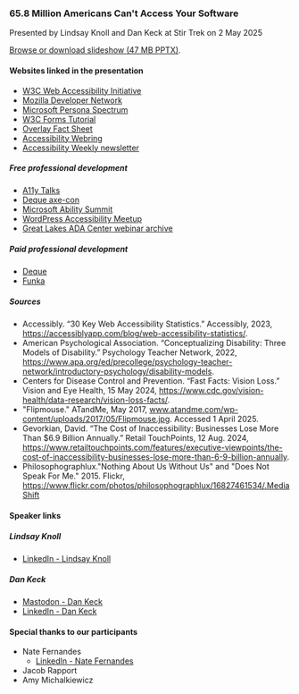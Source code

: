 ### 65.8 Million Americans Can't Access Your Software
Presented by Lindsay Knoll and Dan Keck at Stir Trek on 2 May 2025


[Browse or download slideshow (47 MB PPTX)](https://go.osu.edu/65_8MillionAmericans).

#### Websites linked in the presentation

- [W3C Web Accessibility Initiative](https://www.w3.org/WAI)
- [Mozilla Developer Network](https://developer.mozilla.org)
- [Microsoft Persona Spectrum](https://inclusive.microsoft.design/tools-and-activities/Inclusive101Guidebook.pdf)
- [W3C Forms Tutorial](https://www.w3.org/WAI/tutorials/forms)
- [Overlay Fact Sheet](https://overlayfactsheet.com)
- [Accessibility Webring](https://a11y-webring.club)
- [Accessibility Weekly newsletter](https://a11yweekly.com)

##### Free professional development

- [A11y Talks](https://a11ytalks.com)
- [Deque axe-con](https://www.deque.com/axe-con)
- [Microsoft Ability Summit](https://blogs.microsoft.com/blog/2025/03/18/microsoft-ability-summit-2025-accessibility-in-the-ai-era)
- [WordPress Accessibility Meetup](https://www.meetup.com/wordpress-accessibility-meetup-group)
- [Great Lakes ADA Center webinar archive](https://accessibilityonline.org)

##### Paid professional development

- [Deque](https://dequeuniversity.com)
- [Funka](https://www.funka.com/en/funka-academy)

##### Sources

- Accessibly. “30 Key Web Accessibility Statistics.” Accessibly, 2023, https://accessiblyapp.com/blog/web-accessibility-statistics/.
- American Psychological Association. “Conceptualizing Disability: Three Models of Disability.” Psychology Teacher Network, 2022, https://www.apa.org/ed/precollege/psychology-teacher-network/introductory-psychology/disability-models.
- Centers for Disease Control and Prevention. “Fast Facts: Vision Loss.” Vision and Eye Health, 15 May 2024, https://www.cdc.gov/vision-health/data-research/vision-loss-facts/.
- "Flipmouse." ATandMe, May 2017, www.atandme.com/wp-content/uploads/2017/05/Flipmouse.jpg. Accessed 1 April 2025.
- Gevorkian, David. “The Cost of Inaccessibility: Businesses Lose More Than $6.9 Billion Annually.” Retail TouchPoints, 12 Aug. 2024, https://www.retailtouchpoints.com/features/executive-viewpoints/the-cost-of-inaccessibility-businesses-lose-more-than-6-9-billion-annually.
- Philosophographlux."Nothing About Us Without Us" and "Does Not Speak For Me." 2015. Flickr, https://www.flickr.com/photos/philosophographlux/16827461534/.MediaShift

#### Speaker links
##### Lindsay Knoll
- [LinkedIn - Lindsay Knoll](https://www.linkedin.com/in/lindsayknoll)

##### Dan Keck
- [Mastodon - Dan Keck](https://a11y.social/@dankeck)
- [LinkedIn - Dan Keck](https://www.linkedin.com/in/dankeck)

#### Special thanks to our participants
- Nate Fernandes
  -  [LinkedIn - Nate Fernandes](https://www.linkedin.com/in/nathan-fernandes-5949026)
- Jacob Rapport
- Amy Michalkiewicz

